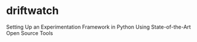 # driftwatch
Setting Up an Experimentation Framework in Python Using State-of-the-Art Open Source Tools
